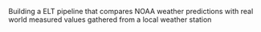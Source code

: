 Building a ELT pipeline that compares NOAA weather predictions with real world measured values gathered from a local weather station
